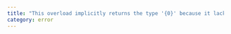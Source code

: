 ```yaml
---
title: "This overload implicitly returns the type '{0}' because it lacks a return type annotation."
category: error
---
```

